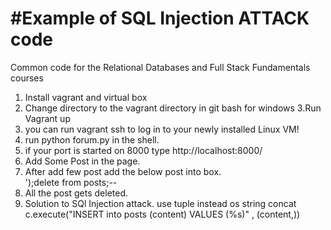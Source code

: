 #Example of SQL Injection ATTACK code
=============

Common code for the Relational Databases and Full Stack Fundamentals courses



1. Install vagrant and virtual box
2. Change directory to the vagrant directory in git bash for windows
3.Run Vagrant up 
4.  you can run vagrant ssh to log in to your newly installed Linux VM!
5. run python forum.py in the shell.
6. if your port is started on 8000 type http://localhost:8000/
7. Add Some Post in the page.
8. After add few post add the below post into box.  
        ');delete from posts;--
9. All the post gets deleted.
10. Solution to SQl Injection attack. use tuple instead os string concat
 c.execute("INSERT into posts (content) VALUES (%s)" , (content,))